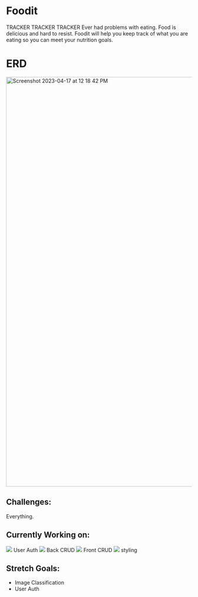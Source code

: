# Foodit

TRACKER TRACKER TRACKER
Ever had problems with eating. Food is delicious and hard to resist. Foodit will help you keep track of what you are eating so you can meet your nutrition goals.

# ERD

<img width="1109" alt="Screenshot 2023-04-17 at 12 18 42 PM" src="https://user-images.githubusercontent.com/76601270/232548633-796c8baa-4d65-4b0b-8a3b-d2618450416f.png">


## Challenges:
Everything.


## Currently Working on:
![](https://geps.dev/progress/60?dangerColor=800000&successColor=ff9900&successColor=006600) User Auth
![](https://geps.dev/progress/55?dangerColor=800000&successColor=ff9900&successColor=006600) Back CRUD
![](https://geps.dev/progress/35?dangerColor=800000&successColor=ff9900&successColor=006600) Front CRUD
![](https://geps.dev/progress/35?dangerColor=800000&successColor=ff9900&successColor=006600) styling



## Stretch Goals:
 - Image Classification
 - User Auth

 
